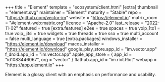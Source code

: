 +++
title = "Element"
template = "ecosystem/client.html"
[extra]
thumbnail = "element.svg"
maintainer = "Element"
maturity = "Stable"
repo = "https://github.com/vector-im"
website = "https://element.io"
matrix_room = "#element-web:matrix.org"
licence = "Apache-2.0"
last_release = "2022-11-02"
featured = true
[extra.features]
e2ee = true
spaces = true
voip_1to1 = true
voip_jitsi = true
widgets = true
threads = true
sso = true
multi_account = false
multi_language = true
[extra.packages]
windows_installer = "https://element.io/download"
macos_installer = "https://element.io/download"
google_play_store.app_id = "im.vector.app"
f_droid.app_id = "im.vector.app"
apple_app_store = { app_id = "id1083446067", org = "vector" }
flathub.app_id = "im.riot.Riot"
webapp = "https://app.element.io"
+++

Element is a glossy client with an emphasis on performance and usability.
